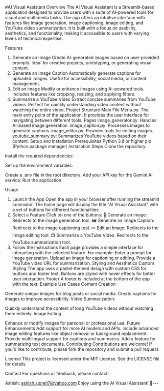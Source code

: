 #AI Visual Assistant
Overview
The AI Visual Assistant is a Streamlit-based application designed to provide users with a suite of AI-powered tools for visual and multimedia tasks. The app offers an intuitive interface with features like image generation, image captioning, image editing, and YouTube video summarization. It is built with a focus on usability, aesthetics, and functionality, making it accessible to users with varying levels of technical expertise.

Features
1. Generate an Image
Create AI-generated images based on user-provided prompts.
Ideal for creative projects, prototyping, or generating visual content.
2. Generate an Image Caption
Automatically generate captions for uploaded images.
Useful for accessibility, social media, or content management.
3. Edit an Image
Modify or enhance images using AI-powered tools.
Includes features like cropping, resizing, and applying filters.
4. Summarize a YouTube Video
Extract concise summaries from YouTube videos.
Perfect for quickly understanding video content without watching the entire video.
Project Structure
Main File
Menu.py: The main entry point of the application. It provides the user interface for navigating between different tools.
Pages
image_generator.py: Handles AI-based image generation.
image_caption.py: Processes images to generate captions.
image_editor.py: Provides tools for editing images.
youtube_summary.py: Summarizes YouTube videos based on their content.
Setup and Installation
Prerequisites
Python 3.8 or higher
pip (Python package manager)
Installation Steps
Clone the repository:

Install the required dependencies:

Set up the environment variables:

Create a .env file in the root directory.
Add your API key for the Gemini AI service:
Run the application:

Usage
1. Launch the App
Open the app in your browser after running the streamlit command.
The home page will display the title "AI Visual Assistant" with a set of buttons for different functionalities.
2. Select a Feature
Click on one of the buttons:
🎨 Generate an Image: Redirects to the image generation tool.
🖼️ Generate an Image Caption: Redirects to the image captioning tool.
✏️ Edit an Image: Redirects to the image editing tool.
📺 Summarize a YouTube Video: Redirects to the YouTube summarization tool.
3. Follow the Instructions
Each page provides a simple interface for interacting with the selected feature.
For example:
Enter a prompt for image generation.
Upload an image for captioning or editing.
Provide a YouTube video URL for summarization.
Styling and Aesthetics
Custom Styling
The app uses a pastel-themed design with custom CSS for buttons and footer text.
Buttons are styled with hover effects for better user interaction.
Footer
A footer is included at the bottom of the app with the text:
Example Use Cases
Content Creation:

Generate unique images for blog posts or social media.
Create captions for images to improve accessibility.
Video Summarization:

Quickly understand the content of long YouTube videos without watching them entirely.
Image Editing:

Enhance or modify images for personal or professional use.
Future Enhancements
Add support for more AI models and APIs.
Include advanced image editing features like object removal or background replacement.
Provide multilingual support for captions and summaries.
Add a feature for summarizing text documents.
Contributing
Contributions are welcome! If you'd like to contribute, please fork the repository and submit a pull request.

License
This project is licensed under the MIT License. See the LICENSE file for details.

Contact
For questions or feedback, please contact:

Ashish: ashish_upreti7@yahoo.com
Enjoy using the AI Visual Assistant! 🌟---
